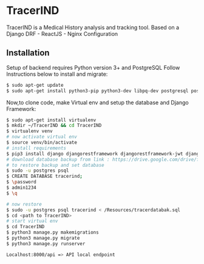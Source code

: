 # TracerIND

TracerIND is a Medical History analysis and tracking tool. Based on a Django DRF - ReactJS - Nginx Configuration

## Installation

Setup of backend requires Python version 3+ and PostgreSQL
Follow Instructions below to install and migrate:

```bash
$ sudo apt-get update
$ sudo apt-get install python3-pip python3-dev libpq-dev postgresql postgresql-contrib 
```
Now,to clone code, make Virtual env and setup the database and Django Framework:

```bash
$ sudo apt-get install virtualenv
$ mkdir ~/TracerIND && cd TracerIND
$ virtualenv venv
# now activate virtual env
$ source venv/bin/activate
# install requirements
$ pip3 install django djangorestframework djangorestframework-jwt django-cors-headers psycopg2-binary django-allauth
# download database backup from link : https://drive.google.com/drive/folders/1AbTPsgRXrRmd87vDNapyHwv-QM8QYr2I?usp=sharing
# to restore backup and set database
$ sudo -u postgres psql
$ CREATE DATABASE tracerind;
$ \password
$ admin1234
$ \q

# now restore
$ sudo -u postgres psql tracerind < /Resources/tracerdatabak.sql
$ cd <path to TracerIND>
# start virtual env
$ cd TracerIND
$ python3 manage.py makemigrations
$ python3 manage.py migrate
$ python3 manage.py runserver

Localhost:8000/api => API local endpoint
```
